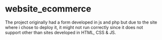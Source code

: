 # website_ecommerce

The project originally had a form developed in js and php but due to the site where i chose to deploy it, it might not run correctly since it does not support other than sites developed in HTML, CSS & JS.

